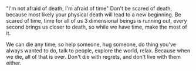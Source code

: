 <!-- - 👋 Hi, I’m @ranjeet7287
- 👀 I’m interested in Web Dev 
- 🌱 I’m currently learning Full Stack Dev(MERN)
- 💞️ I’m looking to collaborate on ...
- 📫 How to reach me ...

<!---
ranjeet7287/ranjeet7287 is a ✨ special ✨ repository because its `README.md` (this file) appears on your GitHub profile.
You can click the Preview link to take a look at your changes.
--->
 "I'm not afraid of death, I'm afraid of time"
Don't be scared of death, because most likely your physical death will lead to a new beginning.
Be scared of time, time for all of us 3 dimensional beings is running out, every second brings us closer to death, so while we have time, make the most of it.

We can die any time, so help someone, hug someone, do thing you've always wanted to do, talk to people, explore the world, relax.
Because when we die, all of that is over.
Don't die with regrets, and don't live with them either.
